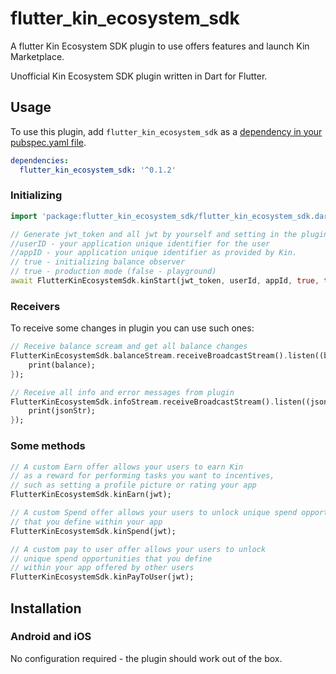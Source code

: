 # flutter_kin_ecosystem_sdk

A flutter Kin Ecosystem SDK plugin to use offers features and launch Kin Marketplace.

Unofficial Kin Ecosystem SDK plugin written in Dart for Flutter.

## Usage
To use this plugin, add `flutter_kin_ecosystem_sdk` as a [dependency in your pubspec.yaml file](https://flutter.io/platform-plugins/).


```yaml
dependencies:
  flutter_kin_ecosystem_sdk: '^0.1.2'
```

### Initializing

``` dart
import 'package:flutter_kin_ecosystem_sdk/flutter_kin_ecosystem_sdk.dart';

// Generate jwt_token and all jwt by yourself and setting in the plugin to have a response
//userID - your application unique identifier for the user
//appID - your application unique identifier as provided by Kin.
// true - initializing balance observer
// true - production mode (false - playground)
await FlutterKinEcosystemSdk.kinStart(jwt_token, userId, appId, true, true);
```

### Receivers

To receive some changes in plugin you can use such ones:

``` dart
// Receive balance scream and get all balance changes
FlutterKinEcosystemSdk.balanceStream.receiveBroadcastStream().listen((balance) {
    print(balance);
});

// Receive all info and error messages from plugin
FlutterKinEcosystemSdk.infoStream.receiveBroadcastStream().listen((jsonStr) {
    print(jsonStr);
});
```

### Some methods

``` dart
// A custom Earn offer allows your users to earn Kin
// as a reward for performing tasks you want to incentives,
// such as setting a profile picture or rating your app
FlutterKinEcosystemSdk.kinEarn(jwt);

// A custom Spend offer allows your users to unlock unique spend opportunities
// that you define within your app
FlutterKinEcosystemSdk.kinSpend(jwt);

// A custom pay to user offer allows your users to unlock
// unique spend opportunities that you define
// within your app offered by other users
FlutterKinEcosystemSdk.kinPayToUser(jwt);
```

## Installation


### Android and iOS

No configuration required - the plugin should work out of the box.